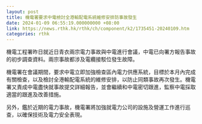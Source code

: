 ```yaml
---
layout: post
title: 機電署要求中電檢討全港輸配電系統維修安排防事故發生
date: 2024-01-09 06:55:19.000000000 +08:00
link: https://news.rthk.hk/rthk/ch/component/k2/1735451-20240109.htm
categories: rthk
---
```


機電工程署昨日就近日青衣兩宗電力事故與中電進行會議，中電已向署方報告事故的初步調查資料。兩宗事故都涉及電纜接駁位發生故障。

機電署在會議期間，要求中電立即加強檢查區內電力供應系統，目標於本月內完成有關檢查，以及檢討全港輸配電系統的維修安排，以防止同類事故再次發生。機電署又責成中電盡快就事故提交詳細報告，並會繼續和中電密切跟進，監察中電採取適當的跟進及改善措施。

另外，鑑於近期的電力事故，機電署將加強就電力公司的設施及營運工作進行巡查，以確保技術及電力安全表現。
